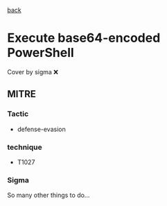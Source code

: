 [back](../index.md)
# Execute base64-encoded PowerShell
Cover by sigma :x: 

## MITRE
### Tactic
  - defense-evasion

### technique
  - T1027

### Sigma

 So many other things to do...